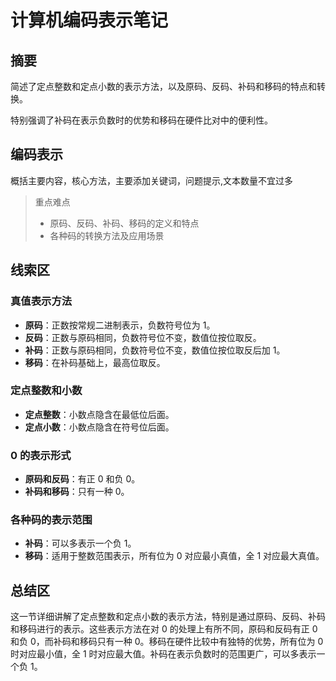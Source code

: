 # 计算机编码表示笔记

## 摘要

简述了定点整数和定点小数的表示方法，以及原码、反码、补码和移码的特点和转换。

特别强调了补码在表示负数时的优势和移码在硬件比对中的便利性。

## 编码表示

概括主要内容，核心方法，主要添加关键词，问题提示,文本数量不宜过多

> 重点难点
>
> - 原码、反码、补码、移码的定义和特点
> - 各种码的转换方法及应用场景

## 线索区

### 真值表示方法

- **原码**：正数按常规二进制表示，负数符号位为 1。
- **反码**：正数与原码相同，负数符号位不变，数值位按位取反。
- **补码**：正数与原码相同，负数符号位不变，数值位按位取反后加 1。
- **移码**：在补码基础上，最高位取反。

### 定点整数和小数

- **定点整数**：小数点隐含在最低位后面。
- **定点小数**：小数点隐含在符号位后面。

### 0 的表示形式

- **原码和反码**：有正 0 和负 0。
- **补码和移码**：只有一种 0。

### 各种码的表示范围

- **补码**：可以多表示一个负 1。
- **移码**：适用于整数范围表示，所有位为 0 对应最小真值，全 1 对应最大真值。

## 总结区

这一节详细讲解了定点整数和定点小数的表示方法，特别是通过原码、反码、补码和移码进行的表示。这些表示方法在对 0 的处理上有所不同，原码和反码有正 0 和负 0，而补码和移码只有一种 0。移码在硬件比较中有独特的优势，所有位为 0 时对应最小值，全 1 时对应最大值。补码在表示负数时的范围更广，可以多表示一个负 1。
